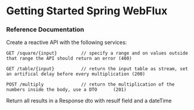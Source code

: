 # Getting Started Spring WebFlux

### Reference Documentation


Create a reactive API with the following services:

    GET /square/{input}         // specify a range and on values outside that range the API should return an error (400)

    GET /table/{input}          // return the input table as stream, set an artifical delay before every multiplication (200)

    POST /multiply              // return the multiplication of the numbers inside the body, use a DTO      (201)


Return all results in a Response dto with resulf field and a dateTime